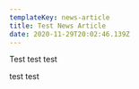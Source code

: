 ```yaml
---
templateKey: news-article
title: Test News Article
date: 2020-11-29T20:02:46.139Z
---
```

Test test test

test test